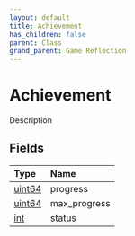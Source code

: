 ```yaml
---
layout: default
title: Achievement
has_children: false
parent: Class
grand_parent: Game Reflection
---
```

# Achievement
Description 

## Fields

| Type | Name |
|:----------|:--------------|
| [uint64](/riftbreaker-wiki/docs/game-reflection/components/uint64/) | progress |
| [uint64](/riftbreaker-wiki/docs/game-reflection/components/uint64/) | max_progress |
| [int](/riftbreaker-wiki/docs/game-reflection/enums/int/) | status |

